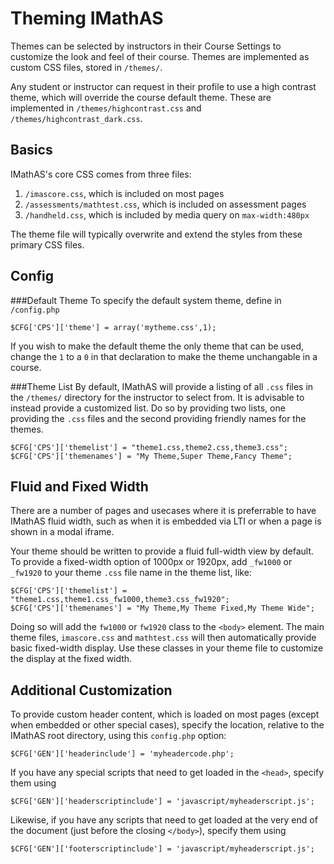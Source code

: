 Theming IMathAS
===============

Themes can be selected by instructors in their Course Settings to customize
the look and feel of their course.  Themes are implemented as custom CSS files,
stored in `/themes/`.

Any student or instructor can request in their profile to use a high contrast 
theme, which will override the course default theme.  These are implemented in 
`/themes/highcontrast.css` and `/themes/highcontrast_dark.css`.

Basics
------
IMathAS's core CSS comes from three files:

1. `/imascore.css`, which is included on most pages
2. `/assessments/mathtest.css`, which is included on assessment pages
3. `/handheld.css`, which is included by media query on `max-width:480px`

The theme file will typically overwrite and extend the styles from these 
primary CSS files.

Config
------
###Default Theme
To specify the default system theme, define in `/config.php`

`$CFG['CPS']['theme'] = array('mytheme.css',1);`

If you wish to make the default theme the only theme that can be used, change
the `1` to a `0` in that declaration to make the theme unchangable in a course.

###Theme List
By default, IMathAS will provide a listing of all `.css` files in the 
`/themes/` directory for the instructor to select from. It is advisable to 
instead provide a customized list.  Do so by providing two lists, one providing
the `.css` files and the second providing friendly names for the themes.

```
$CFG['CPS']['themelist'] = "theme1.css,theme2.css,theme3.css";
$CFG['CPS']['themenames'] = "My Theme,Super Theme,Fancy Theme";
```

Fluid and Fixed Width
---------------------
There are a number of pages and usecases where it is preferrable to have
IMathAS fluid width, such as when it is embedded via LTI or when a page is
shown in a modal iframe.  

Your theme should be written to provide a fluid full-width view by default.
To provide a fixed-width option of 1000px or 1920px, add `_fw1000` or 
`_fw1920` to your theme `.css` file name in the theme list, like:

```
$CFG['CPS']['themelist'] = "theme1.css,theme1.css_fw1000,theme3.css_fw1920";
$CFG['CPS']['themenames'] = "My Theme,My Theme Fixed,My Theme Wide";
```

Doing so will add the `fw1000` or `fw1920` class to the `<body>` element.
The main theme files, `imascore.css` and `mathtest.css` will then automatically 
provide basic fixed-width display.  Use these classes in your theme file to
customize the display at the fixed width.

Additional Customization
------------------------
To provide custom header content, which is loaded on most pages (except when
embedded or other special cases), specify the location, relative to the 
IMathAS root directory, using this `config.php` option:

`$CFG['GEN']['headerinclude'] = 'myheadercode.php';`

If you have any special scripts that need to get loaded in the `<head>`, 
specify them using

`$CFG['GEN']['headerscriptinclude'] = 'javascript/myheaderscript.js';`

Likewise, if you have any scripts that need to get loaded at the very end of the
document (just before the closing `</body>`), specify them using

`$CFG['GEN']['footerscriptinclude'] = 'javascript/myheaderscript.js';`







